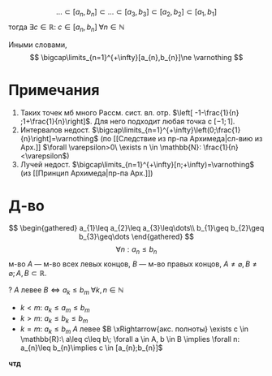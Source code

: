 $$
\dots \subset[a_{n}, b_{n}] \subset \dots \subset[a_{3},b_{3}]\subset[a_{2},b_{2}]\subset[a_{1},b_{1}] 
$$
тогда $\exists c \in \mathbb{R}:\ c \in [a_{n},b_{n}]\; \forall n \in \mathbb{N}$

Иными словами,
$$
\bigcap\limits_{n=1}^{+\infty}[a_{n},b_{n}]\ne \varnothing
$$
# Примечания
1. Таких точек мб много
	Рассм. сист. вл. отр. $\left[ -1-\frac{1}{n} ;1+\frac{1}{n}\right]$. Для него подходит любая точка с $[-1;1]$.
2. Интервалов недост.
	$\bigcap\limits_{n=1}^{+\infty}\left(0;\frac{1}{n}\right]=\varnothing$
	(по [[Следствие из пр-па Архимеда|сл-вию из Арх.]] $\forall \varepsilon>0\ \exists n \in \mathbb{N}: \frac{1}{n}<\varepsilon$)
3. Лучей недост.
	$\bigcap\limits_{n=1}^{+\infty}[n;+\infty)=\varnothing$ (из [[Принцип Архимеда|пр-па Арх.]])
# Д-во

$$
\begin{gathered}
a_{1}\leq a_{2}\leq a_{3}\leq\dots\\
b_{1}\geq b_{2}\geq b_{3}\geq\dots
\end{gathered}
$$
$$
\forall n: a_{n}\leq b_{n}
$$
м-во $A$ — м-во всех левых концов, $B$ — м-во правых концов, $A\ne \varnothing, B\ne \varnothing; A,B \subset \mathbb{R}$.

? $A$ левее $B \Leftrightarrow a_{k}\leq b_{m}\; \forall k, n \in \mathbb{N}$

* $k<m:\ a_{k}\leq a_{m}\leq b_{m}$
* $k>m:\ a_{k}\leq b_{k}\leq b_{m}$
* $k=m:\ a_{k}\leq b_{m}$
$A$ левее $B \xRightarrow{акс. полноты} \exists c \in \mathbb{R}:\ a\leq c\leq b\; \forall a \in A, b \in B \implies \forall n: a_{n}\leq b_{n}\implies c \in [a_{n};b_{n}]$

**чтд**